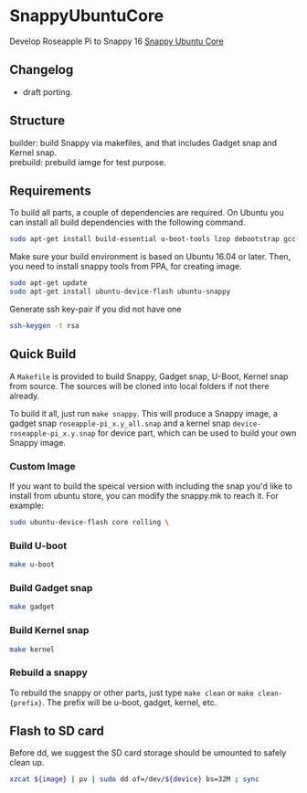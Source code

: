 # SnappyUbuntuCore
Develop Roseapple Pi to Snappy 16 [Snappy Ubuntu Core](http://developer.ubuntu.com/snappy/) 

## Changelog
- draft porting.  

## Structure
builder: build Snappy via makefiles, and that includes Gadget snap and Kernel snap.  
prebuild: prebuild iamge for test purpose.

## Requirements
To build all parts, a couple of dependencies are required. On Ubuntu you can install all build dependencies with the following command.

```bash
sudo apt-get install build-essential u-boot-tools lzop debootstrap gcc-arm-linux-gnueabihf device-tree-compiler
```

Make sure your build environment is based on Ubuntu 16.04 or later. Then, you need to install snappy tools from PPA, for creating image.

```bash
sudo apt-get update
sudo apt-get install ubuntu-device-flash ubuntu-snappy
```

Generate ssh key-pair if you did not have one

```bash
ssh-keygen -t rsa
```

## Quick Build
A `Makefile` is provided to build Snappy, Gadget snap, U-Boot, Kernel snap from source. The sources will be cloned into local folders if not there already.

To build it all, just run `make snappy`. This will produce a Snappy image, a gadget snap `roseapple-pi_x.y_all.snap` and a kernel snap `device-roseapple-pi_x.y.snap` for device part, which can be used to build your own Snappy image.

### Custom Image
If you want to build the speical version with including the snap you'd like to install from ubuntu store, you can modify the snappy.mk to reach it. For example:  

```bash
sudo ubuntu-device-flash core rolling \
```

### Build U-boot

```bash
make u-boot
```

### Build Gadget snap

```bash
make gadget
```

### Build Kernel snap

```bash
make kernel
```

### Rebuild a snappy
To rebuild the snappy or other parts, just type `make clean` or `make clean-{prefix}`. The prefix will be u-boot, gadget, kernel, etc. 

## Flash to SD card
Before dd, we suggest the SD card storage should be umounted to safely clean up.

```bash
xzcat ${image} | pv | sudo dd of=/dev/${device} bs=32M ; sync
```
